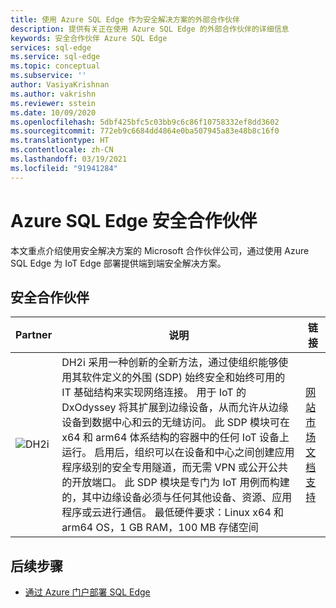 ```yaml
---
title: 使用 Azure SQL Edge 作为安全解决方案的外部合作伙伴
description: 提供有关正在使用 Azure SQL Edge 的外部合作伙伴的详细信息
keywords: 安全合作伙伴 Azure SQL Edge
services: sql-edge
ms.service: sql-edge
ms.topic: conceptual
ms.subservice: ''
author: VasiyaKrishnan
ms.author: vakrishn
ms.reviewer: sstein
ms.date: 10/09/2020
ms.openlocfilehash: 5dbf425bfc5c03bb9c6c86f10758332ef8dd3602
ms.sourcegitcommit: 772eb9c6684dd4864e0ba507945a83e48b8c16f0
ms.translationtype: HT
ms.contentlocale: zh-CN
ms.lasthandoff: 03/19/2021
ms.locfileid: "91941284"
---
```

# <a name="azure-sql-edge-security-partners"></a>Azure SQL Edge 安全合作伙伴

本文重点介绍使用安全解决方案的 Microsoft 合作伙伴公司，通过使用 Azure SQL Edge 为 IoT Edge 部署提供端到端安全解决方案。

## <a name="security-partners"></a>安全合作伙伴
 
| Partner| 说明 | 链接 |
|-----|-----|-----|
|![DH2i](media/resources/dh2i-logo.png)|DH2i 采用一种创新的全新方法，通过使组织能够使用其软件定义的外围 (SDP) 始终安全和始终可用的 IT 基础结构来实现网络连接。 用于 IoT 的 DxOdyssey 将其扩展到边缘设备，从而允许从边缘设备到数据中心和云的无缝访问。 此 SDP 模块可在 x64 和 arm64 体系结构的容器中的任何 IoT 设备上运行。 启用后，组织可以在设备和中心之间创建应用程序级别的安全专用隧道，而无需 VPN 或公开公共的开放端口。 此 SDP 模块是专门为 IoT 用例而构建的，其中边缘设备必须与任何其他设备、资源、应用程序或云进行通信。 最低硬件要求：Linux x64 和 arm64 OS，1 GB RAM，100 MB 存储空间| [网站](https://dh2i.com/)[市场](https://ms.portal.azure.com/#blade/Microsoft_Azure_Marketplace/MarketplaceOffersBlade/selectedMenuItemId/home)[文档](https://dh2i.com/dxodyssey-for-iot/)[支持](https://dh2i.com/support/)

## <a name="next-steps"></a>后续步骤

- [通过 Azure 门户部署 SQL Edge](deploy-portal.md)
